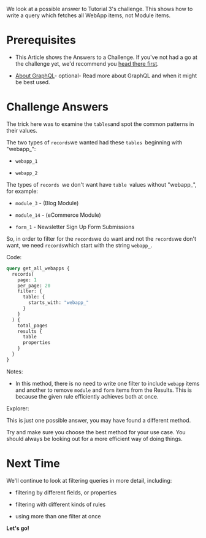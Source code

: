 
We look at a possible answer to Tutorial 3's challenge. This shows how to write a query which fetches all WebApp items, not Module items.

# Prerequisites

*   This Article shows the Answers to a Challenge. If you've not had a go at the challenge yet, we'd recommend you [head there first](/developer-tools/liquid/accessing-data-from-liquid-objects.md-3-filtering-the-results).

*   [About GraphQL](/developer-tools/graphql/about-graphql.md)- optional- Read more about GraphQL and when it might be best used.

# Challenge Answers

The trick here was to examine the `tables`and spot the common patterns in their values. 

The two types of `records`we wanted had these `tables `beginning with "webapp\_":

*   `webapp_1`

*   `webapp_2`

The types of `records `we don't want have `table `values without "webapp\_", for example:

*   `module_3` - (Blog Module)

*   `module_14` - (eCommerce Module)

*   `form_1` - Newsletter Sign Up Form Submissions

So, in order to filter for the `records`we do want and not the `records`we don't want, we need `records`which start with the string `webapp_`. 

Code:

```graphql
query get_all_webapps {
  records(
    page: 1
    per_page: 20
    filter: {
      table: {
        starts_with: "webapp_"
      }
    }
  ) {
    total_pages
    results {
      table
      properties
    }
  }
}
```

Notes:

*   In this method, there is no need to write one filter to include `webapp` items and another to remove `module` and `form` items from the Results. This is because the given rule efficiently achieves both at once.

Explorer:

<!-- ![](https://downloads.intercomcdn.com/i/o/206709413/5f5a3592d2e2a3911903ec4f/image.png) -->

This is just one possible answer, you may have found a different method. 

Try and make sure you choose the best method for your use case. You should always be looking out for a more efficient way of doing things.

# Next Time

We'll continue to look at filtering queries in more detail, including:

*   filtering by different fields, or properties

*   filtering with different kinds of rules

*   using more than one filter at once

**Let's go!**

